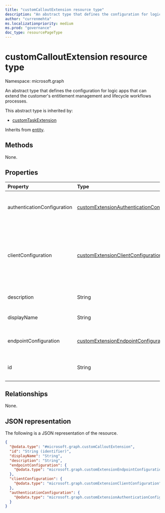 ```yaml
---
title: "customCalloutExtension resource type"
description: "An abstract type that defines the configuration for logic apps that can be integrated with the customer's entitlement management use cases to implement broader governance workflows. This abstract type is inherited by the customAccessPackageWorkflowExtension resource type"
author: "currenmehta"
ms.localizationpriority: medium
ms.prod: "governance"
doc_type: resourcePageType
---
```


# customCalloutExtension resource type

Namespace: microsoft.graph

An abstract type that defines the configuration for logic apps that can extend the customer's entitlement management and lifecycle workflows processes.

This abstract type is inherited by:

- [customTaskExtension](../resources/identitygovernance-customtaskextension.md)

Inherits from [entity](entity.md).

## Methods

None.

## Properties

|Property|Type|Description|
|:---|:---|:---|
|authenticationConfiguration|[customExtensionAuthenticationConfiguration](../resources/customextensionauthenticationconfiguration.md)|Configuration for securing the API call to the logic app. For example, using OAuth client credentials flow. |
|clientConfiguration|[customExtensionClientConfiguration](../resources/customextensionclientconfiguration.md)| HTTP connection settings that define how long Azure AD can wait for a connection to a logic app, how many times you can retry a timed-out connection and the exception scenarios when retries are allowed.|
|description|String|Description for the customCalloutExtension object.|
|displayName|String|Display name for the customCalloutExtension object.|
|endpointConfiguration|[customExtensionEndpointConfiguration](../resources/customextensionendpointconfiguration.md)|The type and details for configuring the endpoint to call the logic app's workflow.|
|id|String|Identifier for the customCalloutExtension object. Inherited from [entity](../resources/entity.md).|

## Relationships
None.

## JSON representation
The following is a JSON representation of the resource.
<!-- {
  "blockType": "resource",
  "keyProperty": "id",
  "@odata.type": "microsoft.graph.customCalloutExtension",
  "openType": false,
  "abstract": true
}
-->
``` json
{
  "@odata.type": "#microsoft.graph.customCalloutExtension",
  "id": "String (identifier)",
  "displayName": "String",
  "description": "String",
  "endpointConfiguration": {
    "@odata.type": "microsoft.graph.customExtensionEndpointConfiguration"
  },
  "clientConfiguration": {
    "@odata.type": "microsoft.graph.customExtensionClientConfiguration"
  },
  "authenticationConfiguration": {
    "@odata.type": "microsoft.graph.customExtensionAuthenticationConfiguration"
  }
}
```
